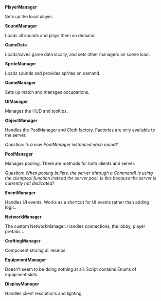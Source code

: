 **PlayerManager**

Sets up the local player.


**SoundManager**

Loads all sounds and plays them on demand.


**GameData**

Loads/saves game data locally, and sets other managers on scene load.


**SpriteManager**

Loads sounds and provides sprites on demand.


**GameManager**

Sets up match and manages occupations.


**UIManager**

Manages the HUD and tooltips.


**ObjectManager**

Handles the PoolManager and Cloth factory. Factories are only available to the server.

_Question: Is a new PoolManager instanced each round?_


**PoolManager**

Manages pooling. There are methods for both clients and server.

_Question: When pooling bullets, the server (through a Command) is using the clientpool function instead the server pool. Is this because the server is currently not dedicated?_


**EventManager**

Handles UI events. Works as a shortcut for UI events rather than adding logic.


**NetworkManager**

The custom NetworkManager. Handles connections, the lobby, player prefabs...


**CraftingManager**

Component storing all receips.


**EquipmentManager**

Doesn't seem to be doing nothing at all. Script contains Enums of equipment slots.


**DisplayManager**

Handles client resolutions and lighting.
